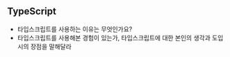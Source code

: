## TypeScript

-   타입스크립트를 사용하는 이유는 무엇인가요?
-   타입스크립트를 사용해본 경험이 있는가, 타입스크립트에 대한 본인의 생각과 도입시의 장점을 말해달라
